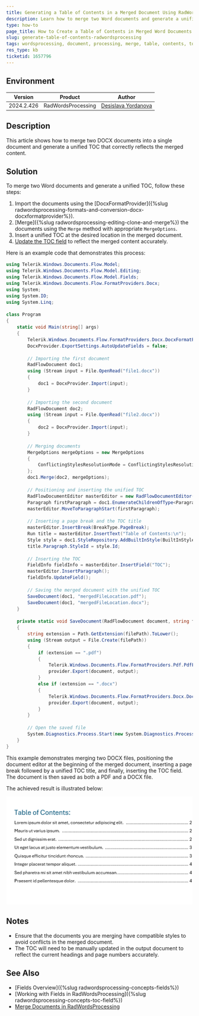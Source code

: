 ```yaml
---
title: Generating a Table of Contents in a Merged Document Using RadWordsProcessing
description: Learn how to merge two Word documents and generate a unified table of contents using the RadWordsProcessing library.
type: how-to
page_title: How to Create a Table of Contents in Merged Word Documents with RadWordsProcessing
slug: generate-table-of-contents-radwordsprocessing
tags: wordsprocessing, document, processing, merge, table, contents, toc, docx, pdf
res_type: kb
ticketid: 1657796
---
```


## Environment

| Version | Product | Author | 
| --- | --- | ---- | 
| 2024.2.426| RadWordsProcessing |[Desislava Yordanova](https://www.telerik.com/blogs/author/desislava-yordanova)| 

## Description

This article shows how to merge two DOCX documents into a single document and generate a unified TOC that correctly reflects the merged content.  

## Solution

To merge two Word documents and generate a unified TOC, follow these steps:

1. Import the documents using the [DocxFormatProvider]({%slug radwordsprocessing-formats-and-conversion-docx-docxformatprovider%}).
2. [Merge]({%slug radwordsprocessing-editing-clone-and-merge%}) the documents using the `Merge` method with appropriate `MergeOptions`.
3. Insert a unified TOC at the desired location in the merged document.
4. [Update the TOC field](https://docs.telerik.com/devtools/document-processing/libraries/radwordsprocessing/concepts/fields/fields#updating-fields) to reflect the merged content accurately.

Here is an example code that demonstrates this process:

```csharp
using Telerik.Windows.Documents.Flow.Model;
using Telerik.Windows.Documents.Flow.Model.Editing;
using Telerik.Windows.Documents.Flow.Model.Fields;
using Telerik.Windows.Documents.Flow.FormatProviders.Docx;
using System;
using System.IO;
using System.Linq;

class Program
{
    static void Main(string[] args)
    {
        Telerik.Windows.Documents.Flow.FormatProviders.Docx.DocxFormatProvider DocxProvider = new Telerik.Windows.Documents.Flow.FormatProviders.Docx.DocxFormatProvider();
        DocxProvider.ExportSettings.AutoUpdateFields = false;

        // Importing the first document
        RadFlowDocument doc1;
        using (Stream input = File.OpenRead("file1.docx"))
        {
            doc1 = DocxProvider.Import(input);
        }

        // Importing the second document
        RadFlowDocument doc2;
        using (Stream input = File.OpenRead("file2.docx"))
        {
            doc2 = DocxProvider.Import(input);
        }

        // Merging documents
        MergeOptions mergeOptions = new MergeOptions
        {
            ConflictingStylesResolutionMode = ConflictingStylesResolutionMode.UseTargetStyle
        };
        doc1.Merge(doc2, mergeOptions);

        // Positioning and inserting the unified TOC
        RadFlowDocumentEditor masterEditor = new RadFlowDocumentEditor(doc1);
        Paragraph firstParagraph = doc1.EnumerateChildrenOfType<Paragraph>().FirstOrDefault();
        masterEditor.MoveToParagraphStart(firstParagraph);

        // Inserting a page break and the TOC title
        masterEditor.InsertBreak(BreakType.PageBreak);
        Run title = masterEditor.InsertText("Table of Contents:\n");
        Style style = doc1.StyleRepository.AddBuiltInStyle(BuiltInStyleNames.TocHeadingStyleId);
        title.Paragraph.StyleId = style.Id;

        // Inserting the TOC
        FieldInfo fieldInfo = masterEditor.InsertField("TOC");
        masterEditor.InsertParagraph();
        fieldInfo.UpdateField();

        // Saving the merged document with the unified TOC
        SaveDocument(doc1, "mergedFileLocation.pdf");
        SaveDocument(doc1, "mergedFileLocation.docx");
    }

    private static void SaveDocument(RadFlowDocument document, string filePath)
    {
        string extension = Path.GetExtension(filePath).ToLower();
        using (Stream output = File.Create(filePath))
        {
            if (extension == ".pdf")
            {
                Telerik.Windows.Documents.Flow.FormatProviders.Pdf.PdfFormatProvider provider = new Telerik.Windows.Documents.Flow.FormatProviders.Pdf.PdfFormatProvider();
                provider.Export(document, output);
            }
            else if (extension == ".docx")
            {
                Telerik.Windows.Documents.Flow.FormatProviders.Docx.DocxFormatProvider provider = new Telerik.Windows.Documents.Flow.FormatProviders.Docx.DocxFormatProvider();
                provider.Export(document, output);
            }
        }

        // Open the saved file
        System.Diagnostics.Process.Start(new System.Diagnostics.ProcessStartInfo { FileName = filePath, UseShellExecute = true });
    }
}
```

This example demonstrates merging two DOCX files, positioning the document editor at the beginning of the merged document, inserting a page break followed by a unified TOC title, and finally, inserting the TOC field. The document is then saved as both a PDF and a DOCX file.

The achieved result is illustrated below:

![TOC of Merged Documents](images/toc-of-merged-documents.png)  

## Notes

- Ensure that the documents you are merging have compatible styles to avoid conflicts in the merged document.
- The TOC will need to be manually updated in the output document to reflect the current headings and page numbers accurately.

## See Also

- [Fields Overview]({%slug radwordsprocessing-concepts-fields%})
- [Working with Fields in RadWordsProcessing]({%slug radwordsprocessing-concepts-toc-field%})
- [Merge Documents in RadWordsProcessing](https://docs.telerik.com/devtools/document-processing/libraries/radwordsprocessing/editing/clone-and-merge#merging-documents)
